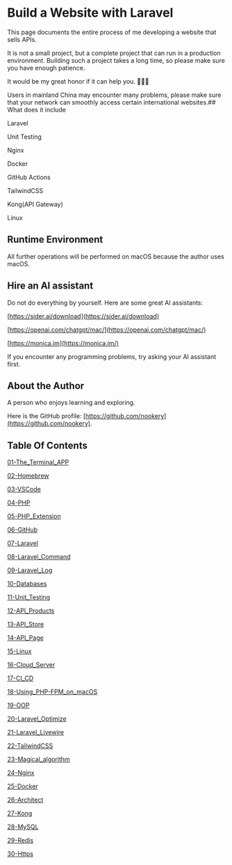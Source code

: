 # Build a Website with Laravel

This page documents the entire process of me developing a website that sells APIs.

It is not a small project, but a complete project that can run in a production environment. Building such a project takes a long time, so please make sure you have enough patience.

It would be my great honor if it can help you. 🎉🎉🎉

Users in mainland China may encounter many problems, please make sure that your network can smoothly access certain international websites.## What does it include

Laravel

Unit Testing

Nginx

Docker

GitHub Actions

TailwindCSS

Kong(API Gateway)

Linux

## Runtime Environment

All further operations will be performed on macOS because the author uses macOS.

## Hire an AI assistant

Do not do everything by yourself. Here are some great AI assistants:

[https://sider.ai/download](https://sider.ai/download)

[https://openai.com/chatgpt/mac/](https://openai.com/chatgpt/mac/)

[https://monica.im](https://monica.im/)

If you encounter any programming problems, try asking your AI assistant first.

## About the Author

A person who enjoys learning and exploring.

Here is the GitHub profile: [https://github.com/nookery](https://github.com/nookery).

## Table Of Contents

[01-The_Terminal_APP](./01-The_Terminal_APP.md)

[02-Homebrew](./02-Homebrew.md)

[03-VSCode](./03-VSCode.md)

[04-PHP](./04-PHP.md)

[05-PHP_Extension](./05-PHP_Extension.md)

[06-GitHub](./06-GitHub.md)

[07-Laravel](./07-Laravel.md)

[08-Laravel_Command](./08-Laravel_Command.md)

[09-Laravel_Log](./09-Laravel_Log.md)

[10-Databases](./10-Databases.md)

[11-Unit_Testing](./11-Unit_Testing.md)

[12-API_Products](./12-API_Products.md)

[13-API_Store](./13-API_Store.md)

[14-API_Page](./14-API_Page.md)

[15-Linux](./15-Linux.md)

[16-Cloud_Server](./16-Cloud_Server.md)

[17-CI_CD](./17-CI_CD.md)

[18-Using_PHP-FPM_on_macOS](./18-Using_PHP-FPM_on_macOS.md)

[19-OOP](./19-OOP.md)

[20-Laravel_Optimize](./20-Laravel_Optimize.md)

[21-Laravel_Livewire](./21-Laravel_Livewire.md)

[22-TailwindCSS](./22-TailwindCSS.md)

[23-Magical_algorithm](./23-Magical_algorithm.md)

[24-Nginx](./24-Nginx.md)

[25-Docker](./25-Docker.md)

[26-Architect](./26-Architect.md)

[27-Kong](./27-Kong.md)

[28-MySQL](./28-MySQL.md)

[29-Redis](./29-Redis.md)

[30-Https](./30-Https.md)